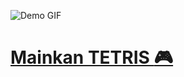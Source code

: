 ![Demo GIF](https://github.com/Kallpolo/Tetriss/blob/main/public/demo.gif)

# [Mainkan TETRIS :video_game:](https://kallpolo.github.io/Tetriss/)
